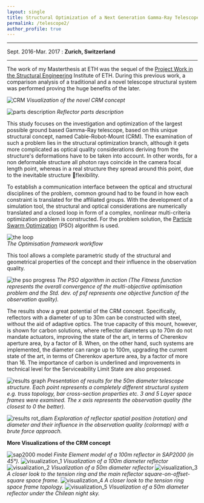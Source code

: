 ```yaml
---
layout: single
title: Structural Optimization of a Next Generation Gamma-Ray Telescope
permalink: /telescope2/
author_profile: true
---
```


---------------------------------------------------------------------
Sept. 2016-Mar. 2017
  : **Zurich, Switzerland**

---------------------------------------------------------------------

The work of my Masterthesis at ETH was the sequel of the [Project Work in the Structural Engineering](../telescope1/) Institute of ETH. During this previous work, a comparison analysis of a traditional and a novel telescope structural system was performed proving the huge benefits of the later.

![CRM](../assets/images/telescope2/crm_robot.png "crm")
*Visualization of the novel CRM concept*

![parts description](../assets/images/telescope2/concept.png "parts description")
*Reflector parts description*

This study focuses on the investigation and optimization of the largest possible ground based Gamma-Ray telescope, based on this unique structural concept, named Cable-Robot-Mount (CRM). The examination of such a problem lies in the structural optimization branch, although it gets more complicated as optical quality considerations deriving from the structure's deformations have to be taken into account. In other words, for a non deformable structure all photon rays coincide in the camera focal length point, whereas in a real structure they spread around this point, due to the inevitable structure flexibility.

To establish a communication interface between the optical and structural disciplines of the problem, common ground had to be found in how each constraint is translated for the affiliated groups. With the development of a simulation tool, the structural and optical considerations are numerically translated and a closed loop in form of a complex, nonlinear multi-criteria optimization problem is constructed. For the problem solution, the [Particle Swarm Optimization](https://en.wikipedia.org/wiki/Particle_swarm_optimization) (PSO) algorithm is used.

![the loop](../assets/images/telescope2/tool_summary_report.png "the loop")
<br>
*The Optimisation framework workflow*

This tool allows a complete parametric study of the structural and geometrical properties of the concept and their influence in the observation quality.

![the pso progress](../assets/images/telescope2/pso_50.png "the pso progress")
*The PSO algorithm in action (The Fitness function represents the overall convergence of the multi-objective optimisation problem and the Std. dev. of psf represents one objective function of the observation quality).*

The results show a great potential of the CRM concept. Specifically, reflectors with a diameter of up to 30m can be constructed with steel, without the aid of adaptive optics. The true capacity of this mount, however, is shown for carbon solutions, where reflector diameters up to 70m do not mandate actuators, improving the state of the art, in terms of Cherenkov aperture area, by a factor of 8. When, on the other hand, such systems are implemented, the diameter can range up to 100m, upgrading the current state of the art, in terms of Cherenkov aperture area, by a factor of more than 16. The importance of carbon is underlined and improvements in technical level for the Serviceability Limit State are also proposed.

![results graph](../assets/images/telescope2/results_50.png "results graph")
*Presentation of results for the 50m diameter telescope structure. Each point represents a completely different structural system e.g. truss topology, bar cross-section properties etc. 3 and 5 Layer space frames were examined. The x axis represents the observation quality (the closest to 0 the better).*

![results rot_diam](../assets/images/telescope2/rotdiam.png "results rotdiam")
*Exploration of reflector spatial position (rotation) and diameter and their influence in the observation quality (colormap) with a brute force approach.*

**More Visualizations of the CRM concept**

![sap2000 model](../assets/images/telescope2/sap2000.jpg "sap2000 model")
*Finite Element model of a 100m reflector in SAP2000 (in 45°).*
![visualization_1](../assets/images/telescope2/1.png "visualization_1")
*Visualization of a 100m diameter reflector*
![visualization_2](../assets/images/telescope2/2.png "visualization_2")
*Visualization of a 50m diameter reflector*
![visualization_3](../assets/images/telescope2/3.png "visualization_3")
*A closer look to the tension ring and the main reflector square-on-offset-square space frame.*
![visualization_4](../assets/images/telescope2/4.png "visualization_4")
*A closer look to the tension ring space frame topology.*
![visualization_5](../assets/images/telescope2/5.png "visualization_5")
*Visualization of a 50m diameter reflector under the Chilean night sky.*
